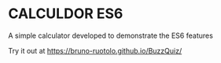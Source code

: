 # CALCULDOR ES6
A simple calculator developed to demonstrate the ES6 features

Try it out at https://bruno-ruotolo.github.io/BuzzQuiz/
